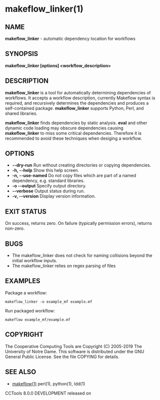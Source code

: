 






















# makeflow_linker(1)

## NAME
**makeflow_linker** - automatic dependency location for workflows

## SYNOPSIS
****makeflow_linker [options] <workflow_description>****

## DESCRIPTION
**makeflow_linker** is a tool for automatically determining dependencies of workflows. It accepts a workflow description, currently Makeflow syntax is required, and recursively determines the dependencies and produces a self-contained package. **makeflow_linker** supports Python, Perl, and shared libraries.



**makeflow_linker** finds dependencies by static analysis. **eval** and other dynamic code loading may obscure dependencies causing **makeflow_linker** to miss some critical dependencies. Therefore it is recommended to avoid these techniques when desiging a workflow.

## OPTIONS

- **--dry-run** Run without creating directories or copying dependencies.
- **-h, --help** Show this help screen.
- **-n, --use-named** Do not copy files which are part of a named dependency, e.g. standard libraries.
- **-o --output <directory>** Specify output directory.
- **--verbose** Output status during run.
- **-v, --version** Display version information.


## EXIT STATUS
On success, returns zero. On failure (typically permission errors), returns non-zero.

## BUGS

- The makeflow_linker does not check for naming collisions beyond the initial workflow inputs.
- The makeflow_linker relies on regex parsing of files


## EXAMPLES

Package a workflow:
```
makeflow_linker -o example_mf example.mf
```

Run packaged workflow:
```
makeflow example_mf/example.mf
```

## COPYRIGHT

The Cooperative Computing Tools are Copyright (C) 2005-2019 The University of Notre Dame.  This software is distributed under the GNU General Public License.  See the file COPYING for details.

## SEE ALSO


-  [makeflow(1)](makeflow.md) perl(1), python(1), ldd(1)


CCTools 8.0.0 DEVELOPMENT released on 
